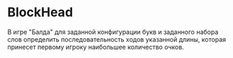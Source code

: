 # BlockHead  
В игре "Балда" для заданной конфигурации букв и заданного набора слов определить последовательность ходов указанной длины,  которая принесет 
первому игроку наибольшее количество очков. 
